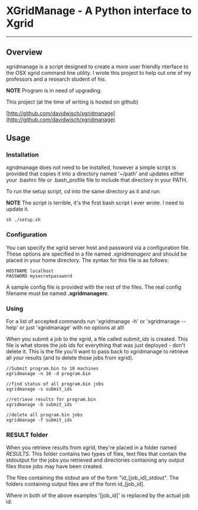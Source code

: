 # XGridManage - A Python interface to Xgrid

***

## Overview

xgridmanage is a script designed to create a more user friendly
nterface to the OSX xgrid command line utility.  I wrote this project to
help out one of my professors and a research student of his.

**NOTE** Program is in need of upgrading.

This project (at the time of writing is hosted on github)

[http://github.com/davidwisch/xgridmanage](http://github.com/davidwisch/xgridmanage)

## Usage

### Installation

xgridmanage does not need to be installed, however a simple script
is provided that copies it into a directory named '~/path' and
updates either your .bashrc file or .bash_profile file to include
that directory in your PATH.

To run the setup script, cd into the same directory as it and run:

**NOTE** The script is terrible, it's the first bash script I ever wrote.  I need to update it.

`sh ./setup.sh`

### Configuration

You can specify the xgrid server host and password via a configuration file.
These options are specified in a file named *.xgridmanagerc* and should be placed in
your home directory.  The syntax for this file is as follows:

	HOSTNAME localhost
	PASSWORD mysecretpassword

A sample config file is provided with the rest of the files.
The real config filename must be named **.xgridmanagerc**.

### Using

For a list of accepted commands run 'xgridmanage -h'
or 'xgridmanage --help' or just 'xgridmanage' with no options at all!

When you submit a job to the xgrid, a file called *submit_ids* is created.
This file is what stores the job ids for everything that was just
deployed - don't delete it.  This is the file you'll want to pass
back to xgridmanage to retrieve all your results (and to delete those
jobs from xgrid).

	//Submit program.bin to 10 machines
	xgridmanage -n 10 -d program.bin

	//find status of all program.bin jobs
	xgridmanage -s submit_ids

	//retrieve results for program.bin
	xgridmanage -b submit_ids

	//delete all program.bin jobs
	xgridmanage -f submit_ids

### RESULT folder

When you retrieve results from xgrid, they're placed in a folder named *RESULTS*.
This folder contains two types of files, text files that contain the
stdoutput for the jobs you retrieved and directories containing any output
files those jobs may have been created.

The files containing the stdout are of the form "id\_[job\_id]\_stdout".
The folders containing output files are of the form id\_[job\_id].

Where in both of the above examples '[job\_id]' is replaced by the actual job id.
